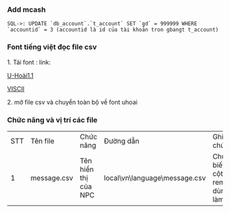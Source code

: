 <h3>Add mcash</h3>

```
SQL->: UPDATE `db_account`.`t_account` SET `gd` = 999999 WHERE `accountid` = 3 (accountid là id của tài khoản tron gbangt t_account)
```

<h3>Font tiếng việt đọc file csv</h3>
<p>1. Tải font : link: </p>
<p><a href="https://fonts2u.com/download/uhoai-11.font">U-Hoài1.1</a></p>
<p><a href="https://drive.google.com/file/d/1svINCk8xObBAZ-aCg3wgjxVVbkq0pd-W/view">VISCII</a></p>
<p>2. mở file csv và chuyển toàn bộ về font uhoai</p>

<h3>Chức năng và vị trí các file</h3>
<table>
  <tr>
    <td>STT</td>
    <td>Tên file</td>
    <td>Chức năng</td>
    <td>Đường dẫn</td>
    <td>Ghi chú</td>
  </tr>
  <tr>
    <td>1</td>
    <td>message.csv</td>
    <td>Tên hiển thị của NPC</td>
    <td>local\vn\language\message.csv</td>
    <td>Chưa biết cột remark dùng làm gì</td>
  </tr>
</table>

